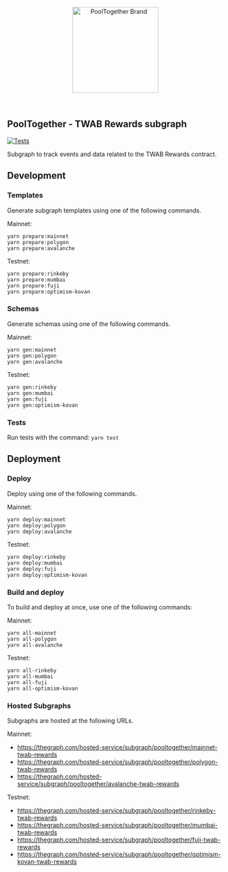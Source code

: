 <p align="center">
  <a href="https://github.com/pooltogether/pooltogether--brand-assets">
    <img src="https://github.com/pooltogether/pooltogether--brand-assets/blob/977e03604c49c63314450b5d432fe57d34747c66/logo/pooltogether-logo--purple-gradient.png?raw=true" alt="PoolTogether Brand" style="max-width:100%;" width="200">
  </a>
</p>

<br />

## PoolTogether - TWAB Rewards subgraph

[![Tests](https://github.com/pooltogether/twab-rewards-subgraph/actions/workflows/main.yml/badge.svg)](https://github.com/pooltogether/twab-rewards-subgraph/actions/workflows/main.yml)

Subgraph to track events and data related to the TWAB Rewards contract.

## Development

### Templates

Generate subgraph templates using one of the following commands.

Mainnet:
```
yarn prepare:mainnet
yarn prepare:polygon
yarn prepare:avalanche
```

Testnet:
```
yarn prepare:rinkeby
yarn prepare:mumbai
yarn prepare:fuji
yarn prepare:optimism-kovan
```

### Schemas

Generate schemas using one of the following commands.

Mainnet:
```
yarn gen:mainnet
yarn gen:polygon
yarn gen:avalanche
```

Testnet:
```
yarn gen:rinkeby
yarn gen:mumbai
yarn gen:fuji
yarn gen:optimism-kovan
```

### Tests

Run tests with the command: `yarn test`

## Deployment

### Deploy

Deploy using one of the following commands.

Mainnet:
```
yarn deploy:mainnet
yarn deploy:polygon
yarn deploy:avalanche
```

Testnet:
```
yarn deploy:rinkeby
yarn deploy:mumbai
yarn deploy:fuji
yarn deploy:optimism-kovan
```

### Build and deploy

To build and deploy at once, use one of the following commands:

Mainnet:
```
yarn all-mainnet
yarn all-polygon
yarn all-avalanche
```

Testnet:
```
yarn all-rinkeby
yarn all-mumbai
yarn all-fuji
yarn all-optimism-kovan
```

### Hosted Subgraphs

Subgraphs are hosted at the following URLs.

Mainnet:
- https://thegraph.com/hosted-service/subgraph/pooltogether/mainnet-twab-rewards
- https://thegraph.com/hosted-service/subgraph/pooltogether/polygon-twab-rewards
- https://thegraph.com/hosted-service/subgraph/pooltogether/avalanche-twab-rewards

Testnet:
- https://thegraph.com/hosted-service/subgraph/pooltogether/rinkeby-twab-rewards
- https://thegraph.com/hosted-service/subgraph/pooltogether/mumbai-twab-rewards
- https://thegraph.com/hosted-service/subgraph/pooltogether/fuji-twab-rewards
- https://thegraph.com/hosted-service/subgraph/pooltogether/optimism-kovan-twab-rewards
